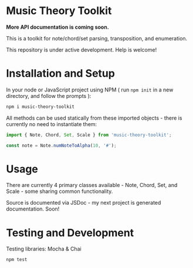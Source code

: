 # Music Theory Toolkit

**More API documentation is coming soon.**

This is a toolkit for note/chord/set parsing, transposition, and enumeration.

This repository is under active development. Help is welcome!

# Installation and Setup

In your node or JavaScript project using NPM ( run `npm init` in a new directory, and follow the prompts ):

```bash
npm i music-theory-toolkit
```

All methods can be used statically from these imported objects - there is currently no need to instantiate them:

```javascript
import { Note, Chord, Set, Scale } from 'music-theory-toolkit';

const note = Note.numNoteToAlpha(10, '#');
```

# Usage

There are currently 4 primary classes available - Note, Chord, Set, and Scale - some sharing common functionality.

Source is documented via JSDoc - my next project is generated documentation. Soon!

# Testing and Development

Testing libraries: Mocha & Chai

    npm test